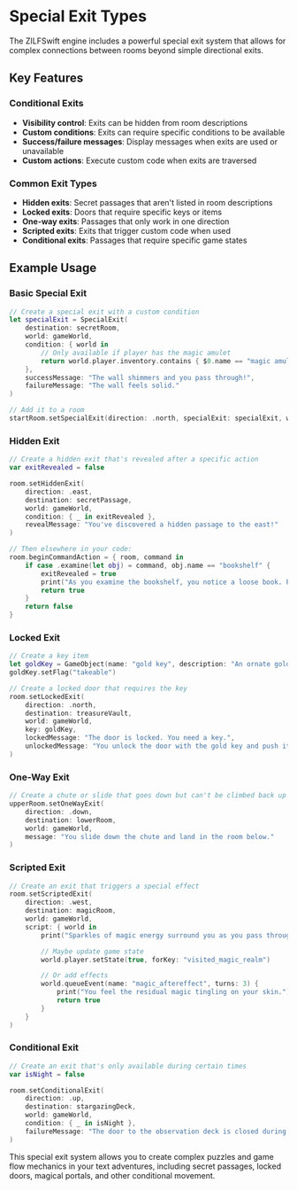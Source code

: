 # Special Exit Types

The ZILFSwift engine includes a powerful special exit system that allows for complex connections between rooms beyond simple directional exits.

## Key Features

### Conditional Exits

- **Visibility control**: Exits can be hidden from room descriptions
- **Custom conditions**: Exits can require specific conditions to be available
- **Success/failure messages**: Display messages when exits are used or unavailable
- **Custom actions**: Execute custom code when exits are traversed

### Common Exit Types

- **Hidden exits**: Secret passages that aren't listed in room descriptions
- **Locked exits**: Doors that require specific keys or items
- **One-way exits**: Passages that only work in one direction
- **Scripted exits**: Exits that trigger custom code when used
- **Conditional exits**: Passages that require specific game states

## Example Usage

### Basic Special Exit

```swift
// Create a special exit with a custom condition
let specialExit = SpecialExit(
    destination: secretRoom,
    world: gameWorld,
    condition: { world in
        // Only available if player has the magic amulet
        return world.player.inventory.contains { $0.name == "magic amulet" }
    },
    successMessage: "The wall shimmers and you pass through!",
    failureMessage: "The wall feels solid."
)

// Add it to a room
startRoom.setSpecialExit(direction: .north, specialExit: specialExit, world: gameWorld)
```

### Hidden Exit

```swift
// Create a hidden exit that's revealed after a specific action
var exitRevealed = false

room.setHiddenExit(
    direction: .east,
    destination: secretPassage,
    world: gameWorld,
    condition: { _ in exitRevealed },
    revealMessage: "You've discovered a hidden passage to the east!"
)

// Then elsewhere in your code:
room.beginCommandAction = { room, command in
    if case .examine(let obj) = command, obj.name == "bookshelf" {
        exitRevealed = true
        print("As you examine the bookshelf, you notice a loose book. Pulling it reveals a secret passage!")
        return true
    }
    return false
}
```

### Locked Exit

```swift
// Create a key item
let goldKey = GameObject(name: "gold key", description: "An ornate gold key")
goldKey.setFlag("takeable")

// Create a locked door that requires the key
room.setLockedExit(
    direction: .north,
    destination: treasureVault,
    world: gameWorld,
    key: goldKey,
    lockedMessage: "The door is locked. You need a key.",
    unlockedMessage: "You unlock the door with the gold key and push it open."
)
```

### One-Way Exit

```swift
// Create a chute or slide that goes down but can't be climbed back up
upperRoom.setOneWayExit(
    direction: .down,
    destination: lowerRoom,
    world: gameWorld,
    message: "You slide down the chute and land in the room below."
)
```

### Scripted Exit

```swift
// Create an exit that triggers a special effect
room.setScriptedExit(
    direction: .west,
    destination: magicRoom,
    world: gameWorld,
    script: { world in
        print("Sparkles of magic energy surround you as you pass through the portal!")

        // Maybe update game state
        world.player.setState(true, forKey: "visited_magic_realm")

        // Or add effects
        world.queueEvent(name: "magic_aftereffect", turns: 3) {
            print("You feel the residual magic tingling on your skin.")
            return true
        }
    }
)
```

### Conditional Exit

```swift
// Create an exit that's only available during certain times
var isNight = false

room.setConditionalExit(
    direction: .up,
    destination: stargazingDeck,
    world: gameWorld,
    condition: { _ in isNight },
    failureMessage: "The door to the observation deck is closed during daylight hours."
)
```

This special exit system allows you to create complex puzzles and game flow mechanics in your text adventures, including secret passages, locked doors, magical portals, and other conditional movement.

